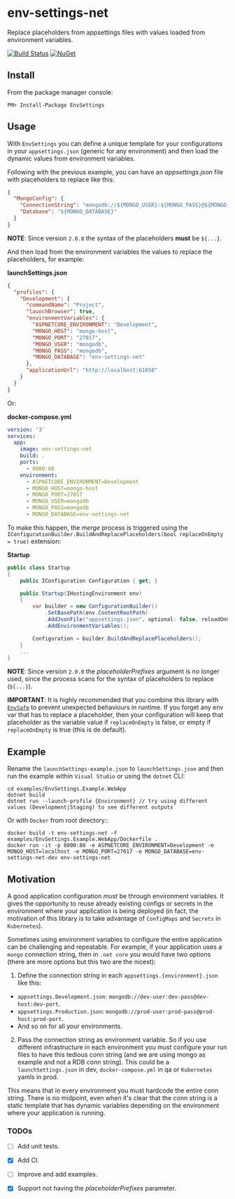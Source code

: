 # env-settings-net
Replace placeholders from appsettings files with values loaded from environment variables.

[![Build Status](https://travis-ci.org/tgropper/env-settings-net.svg?branch=master)](https://travis-ci.org/tgropper/env-settings-net)
[![NuGet](https://img.shields.io/nuget/v/EnvSettings.svg)](https://www.nuget.org/packages/EnvSettings)

## Install
From the package manager console:
```
PM> Install-Package EnvSettings
```

## Usage

With `EnvSettings` you can define a unique template for your configurations in your `appsettings.json` (generic for any environment) and then load the dynamic values from environment variables.

Following with the previous example, you can have an *appsettings.json* file with placeholders to replace like this:

```json
{
  "MongoConfig": {
    "ConnectionString": "mongodb://${MONGO_USER}:${MONGO_PASS}@${MONGO_HOST}:${MONGO_PORT}",
    "Database": "${MONGO_DATABASE}"
  }
}
```

**NOTE**: Since version `2.0.0` the syntax of the placeholders **must** be `${...}`.

And then load from the environment variables the values to replace the placeholders, for example:

**launchSettings.json**
```json
{
  "profiles": {
    "Development": {
      "commandName": "Project",
      "launchBrowser": true,
      "environmentVariables": {
        "ASPNETCORE_ENVIRONMENT": "Development",
        "MONGO_HOST": "mongo-host",
        "MONGO_PORT": "27017",
        "MONGO_USER": "mongodb",
        "MONGO_PASS": "mongodb",
        "MONGO_DATABASE": "env-settings-net"
      },
      "applicationUrl": "http://localhost:61658"
    }
  }
}
```

Or:

**docker-compose.yml**
```yml
version: '3'
services:
  app:
    image: env-settings-net
    build: .
    ports:
      - 8000:80
    environment:
      - ASPNETCORE_ENVIRONMENT=Development
      - MONGO_HOST=mongo-host
      - MONGO_PORT=27017
      - MONGO_USER=mongodb
      - MONGO_PASS=mongodb
      - MONGO_DATABASE=env-settings-net
```

To make this happen, the *merge* process is triggered using the `IConfigurationBuilder.BuildAndReplacePlaceholders(bool replaceOnEmpty = true)` extension:

**Startup**
```cs
public class Startup
{
    public IConfiguration Configuration { get; }

    public Startup(IHostingEnvironment env)
    {
        var builder = new ConfigurationBuilder()
            .SetBasePath(env.ContentRootPath)
            .AddJsonFile("appsettings.json", optional: false, reloadOnChange: true)
            .AddEnvironmentVariables();

        Configuration = builder.BuildAndReplacePlaceholders();
    }
    ...
}
```

**NOTE**: Since version `2.0.0` the *placeholderPrefixes* argument is no longer used, since the process scans for the syntax of placeholders to replace (`${...}`).

**IMPORTANT**: It is highly recommended that you combine this library with [`EnvSafe`](https://github.com/tgropper/env-safe-net) to prevent unexpected behaviours in runtime. If you forget any env var that has to replace a placeholder, then your configuration will keep that placeholder as the variable value if `replaceOnEmpty` is false, or empty if `replaceOnEmpty` is true (this is de default).

## Example

Rename the `launchSettings-example.json` to `launchSettings.json` and then run the example within `Visual Studio` or using the `dotnet` CLI:

```
cd examples/EnvSettings.Example.WebApp
dotnet build
dotnet run --launch-profile {Environment} // try using different values (Development|Staging) to see different outputs
```

Or with `Docker` from root directory::

```
docker build -t env-settings-net -f examples/EnvSettings.Example.WebApp/Dockerfile .
docker run -it -p 8000:80 -e ASPNETCORE_ENVIRONMENT=Development -e MONGO_HOST=localhost -e MONGO_PORT=27017 -e MONGO_DATABASE=env-settings-net-dev env-settings-net
```

## Motivation

A good application configuration *must* be through environment variables. It gives the opportunity to reuse already existing configs or secrets in the environment where your application is being deployed (in fact, the motivation of this library is to take advantage of `ConfigMaps` and `Secrets` in `Kubernetes`).

Sometimes using environment variables to configure the entire application can be challenging and repeatable. For example, if your application uses a `mongo` connection string, then in `.net core` you would have two options (there are more options but this two are the nicest):
1. Define the connection string in each `appsettings.{environment}.json` like this:
* `appsettings.Development.json`: `mongodb://dev-user:dev-pass@dev-host:dev-port`.
* `appsettings.Production.json`: `mongodb://prod-user:prod-pass@prod-host:prod-port`.
* And so on for all your environments.

2. Pass the connection string as environment variable. So if you use different infrastructure in each environment you must configure your run files to have this tedious conn string (and we are using mongo as example and not a RDB conn string). This could be a `launchSettings.json` in dev, `docker-compose.yml` in qa or `Kubernetes` yamls in prod.


This means that in every environment you must hardcode the entire conn string. There is no midpoint, even when it's clear that the conn string is a static template that has dynamic variables depending on the environment where your application is running.

### TODOs
- [ ] Add unit tests.
- [x] Add CI.
- [ ] Improve and add examples.
- [x] Support not having the *placeholderPrefixes* parameter.

